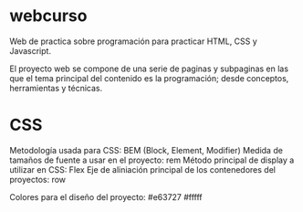 # webcurso
Web de practica sobre programación para practicar HTML, CSS y Javascript.

El proyecto web se compone de una serie de paginas y subpaginas en las que el tema principal del contenido es la programación; desde conceptos, herramientas y técnicas.

# CSS
Metodología usada para CSS: BEM (Block, Element, Modifier)
Medida de tamaños de fuente a usar en el proyecto: rem
Método principal de display a utilizar en CSS: Flex
Eje de aliniación principal de los contenedores del proyectos: row

Colores para el diseño del proyecto:
#e63727
#fffff
